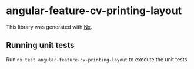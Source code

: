 # angular-feature-cv-printing-layout

This library was generated with [Nx](https://nx.dev).

## Running unit tests

Run `nx test angular-feature-cv-printing-layout` to execute the unit tests.
